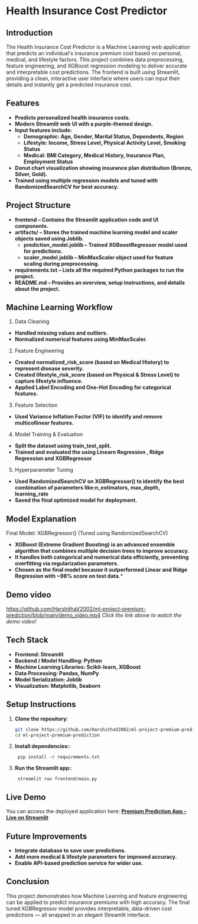 # Health Insurance Cost Predictor

## Introduction

The Health Insurance Cost Predictor is a Machine Learning web application that predicts an individual's insurance premium cost based on personal, medical, and lifestyle factors.
This project combines data preprocessing, feature engineering, and XGBoost regression modeling to deliver accurate and interpretable cost predictions.
The frontend is built using Streamlit, providing a clean, interactive user interface where users can input their details and instantly get a predicted insurance cost.

## Features 
- **Predicts personalized health insurance costs.**
- **Modern Streamlit web UI with a purple-themed design.**
- **Input features include:**
     - **Demographic: Age, Gender, Marital Status, Dependents, Region**
     - **Lifestyle: Income, Stress Level, Physical Activity Level, Smoking Status**
     - **Medical: BMI Category, Medical History, Insurance Plan, Employment Status**
-  **Donut chart visualization showing insurance plan distribution (Bronze, Silver, Gold).**
-  **Trained using multiple regression models and tuned with RandomizedSearchCV for best accuracy.**


## Project Structure
- **frontend – Contains the Streamlit application code and UI components.**
- **artifacts/ – Stores the trained machine learning model and scaler objects saved using Joblib.**
   - **prediction_model.joblib – Trained XGBoostRegressor model used for predictions.**
   - **scaler_model.joblib – MinMaxScaler object used for feature scaling during preprocessing.**
- **requirements.txt – Lists all the required Python packages to run the project.**
- **README.md – Provides an overview, setup instructions, and details about the project.**

## Machine Learning Workflow
1. Data Cleaning
- **Handled missing values and outliers.**
- **Normalized numerical features using MinMaxScaler.**
2. Feature Engineering
- **Created normalized_risk_score (based on Medical History) to represent disease severity.**
- **Created lifestyle_risk_score (based on Physical & Stress Level) to capture lifestyle influence.**
- **Applied Label Encoding and One-Hot Encoding for categorical features.**
3. Feature Selection
- **Used Variance Inflation Factor (VIF) to identify and remove multicollinear features.**
4. Model Training & Evaluation
- **Split the dataset using train_test_split.**
- **Trained and evaluated the using Linearn Regression , Ridge Regression and XGBRegressor**
5. Hyperparameter Tuning
- **Used RandomizedSearchCV on XGBRegressor() to identify the best combination of parameters like:n_estimators, max_depth, learning_rate**
- **Saved the final optimized model  for deployment.**

## Model Explanation
Final Model: XGBRegressor() (Tuned using RandomizedSearchCV)
- **XGBoost (Extreme Gradient Boosting) is an advanced ensemble algorithm that combines multiple decision trees to improve accuracy.**
- **It handles both categorical and numerical data efficiently, preventing overfitting via regularization parameters.**
- **Chosen as the final model because it outperformed Linear and Ridge Regression with ~98% score on test data.***




## Demo video
https://github.com/HarshithaV2002/ml-project-premium-prediction/blob/main/demo_video.mp4
*Click the link above to watch the demo video!*


## Tech Stack
- **Frontend: Streamlit**
- **Backend / Model Handling: Python**
- **Machine Learning Libraries: Scikit-learn, XGBoost**
- **Data Processing: Pandas, NumPy**
- **Model Serialization: Joblib**
- **Visualization: Matplotlib, Seaborn**



## Setup Instructions

1. **Clone the repository**:
   ```bash
   git clone https://github.com/HarshithaV2002/ml-project-premium-prediction.git
   cd ml-project-premium-prediction
   ```

1. **Install dependencies:**:   
   ```commandline
    pip install -r requirements.txt
   ```
1. **Run the Streamlit app:**:   
   ```commandline
    streamlit run frontend/main.py

   ```


## Live Demo
You can access the deployed application here:
[**Premium Prediction App – Live on Streamlit**](https://ml-project-healthcare-insurance-premium-prediction.streamlit.app/)


## Future Improvements

- **Integrate database to save user predictions.**
- **Add more medical & lifestyle parameters for improved accuracy.**
- **Enable API-based prediction service for wider use.**


## Conclusion
This project demonstrates how Machine Learning and feature engineering can be applied to predict insurance premiums with high accuracy.
The final tuned XGBRegressor model provides interpretable, data-driven cost predictions — all wrapped in an elegant Streamlit interface.
